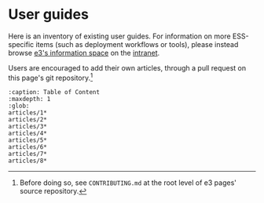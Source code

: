 # User guides

Here is an inventory of existing user guides. For information on more ESS-specific items (such as deployment workflows or tools), please instead browse [e3's information space](https://confluence.esss.lu.se/display/E3) on the [intranet](https://confluence.esss.lu.se).

Users are encouraged to add their own articles, through a pull request on this page's git repository.[^1]

 ```{toctree}
 :caption: Table of Content
 :maxdepth: 1
 :glob:
articles/1*
articles/2*
articles/3*
articles/4*
articles/5*
articles/6*
articles/7*
articles/8*
 ```

[^1]: Before doing so, see `CONTRIBUTING.md` at the root level of e3 pages' source repository.
